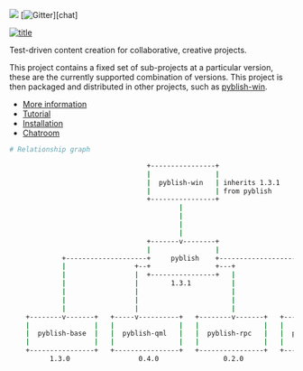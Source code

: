 [![](https://img.shields.io/badge/goto-development%20project-yellowgreen.svg)](https://github.com/pyblish/pyblish-base) [![Gitter][gitter-image]][chat]

[![title](https://cloud.githubusercontent.com/assets/2152766/12704096/b74e8778-c84a-11e5-94f6-adc0c3c50447.png)](https://www.youtube.com/watch?v=j5uUTW702-U)

Test-driven content creation for collaborative, creative projects.

This project contains a fixed set of sub-projects at a particular version, these are the currently supported combination of versions. This project is then packaged and distributed in other projects, such as [pyblish-win](https://github.com/pyblish/pyblish-win).

- [More information](../../wiki)
- [Tutorial](https://pyblish.gitbooks.io/pyblish-by-example/content/index.html)
- [Installation](../../wiki/installation)
- [Chatroom](https://gitter.im/pyblish/pyblish)

[gitter-image]: https://badges.gitter.im/Join%20Chat.svg

```bash
# Relationship graph

                                  +----------------+
                                  |                |
                                  |  pyblish-win   | inherits 1.3.1
                                  |                | from pyblish
                                  +----------------+
                                          |
                                          |
                                          |
                                          |
                                  +-------v--------+
                                  |                |
             +--------------------+     pyblish    +------------------------+
             |                 +--+                +---+                    |
             |                 |  +----------------+   |                    |
             |                 |        1.3.1          |                    |
             |                 |                       |                    |
             |                 |                       |                    |
             |                 |                       |                    |
    +--------v-------+   +-----v----------+   +--------v-------+   +--------v-------+
    |                |   |                |   |                |   |                |
    |  pyblish-base  |   |  pyblish-qml   |   |  pyblish-rpc   |   |  pyblish-maya  |
    |                |   |                |   |                |   |                |
    +----------------+   +----------------+   +----------------+   +----------------+
          1.3.0                 0.4.0                0.2.0                1.2.0

```
